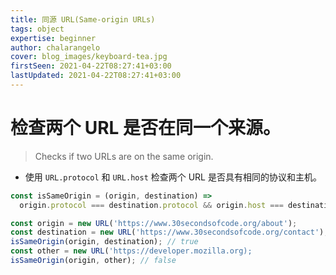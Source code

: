 ```yaml
---
title: 同源 URL(Same-origin URLs)
tags: object
expertise: beginner
author: chalarangelo
cover: blog_images/keyboard-tea.jpg
firstSeen: 2021-04-22T08:27:41+03:00
lastUpdated: 2021-04-22T08:27:41+03:00
---
```


# 检查两个 URL 是否在同一个来源。
> Checks if two URLs are on the same origin.

- 使用 `URL.protocol` 和 `URL.host` 检查两个 URL 是否具有相同的协议和主机。

```js
const isSameOrigin = (origin, destination) =>
  origin.protocol === destination.protocol && origin.host === destination.host;
```

```js
const origin = new URL('https://www.30secondsofcode.org/about');
const destination = new URL('https://www.30secondsofcode.org/contact');
isSameOrigin(origin, destination); // true
const other = new URL('https://developer.mozilla.org);
isSameOrigin(origin, other); // false
```
